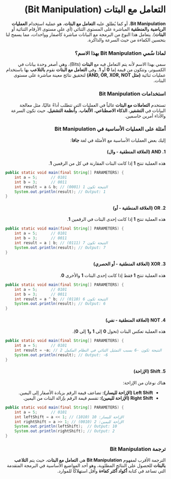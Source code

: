 <div dir="rtl">

# التعامل مع البتات (Bit Manipulation)

**Bit Manipulation**، أو كما يُطلق عليه **التعامل مع البتات**، هو عملية استخدام **العمليات الرياضية** و**المنطقية** المباشرة على المستوى الثنائي (أي على مستوى الأرقام الثنائية أو **البتات**). يتعامل هذا النوع من البرمجة مع البيانات مباشرة كأصفار وواحدات، مما يسمح لنا بتحسين الكفاءة من حيث السرعة والذاكرة.

### لماذا سُمي Bit Manipulation بهذا الاسم؟

سمي بهذا الاسم لأنه يتم التعامل فيه مع **البتات** (Bits)، وهي أصغر وحدة بيانات في الكمبيوتر، وتتكون من قيمة إما **0** أو **1**. وفي **التعامل مع البتات** نقوم **بالتلاعب** بها باستخدام عمليات ثنائية **(مثل AND, OR, XOR, NOT)** لتحقيق نتائج معينة مباشرة على مستوى البتات.

### استخدامات Bit Manipulation

تستخدم **التعاملات مع البتات** غالباً في العمليات التي تتطلب أداءً عاليًا، مثل معالجة البيانات في **التشفير**، **الذكاء الاصطناعي**، **الألعاب**، و**أنظمة التشغيل**، حيث تكون السرعة والأداء أمرين حاسمين.

### أمثلة على العمليات الأساسية في Bit Manipulation

إليك بعض العمليات الأساسية مع الأمثلة في لغة **جافا**:

#### 1. AND (العلاقة المنطقية - وال)

هذه العملية تنتج **1** إذا كانت البتات المقارنة في كل من الرقمين **1**.

<div dir="ltr">

```java
public static void main(final String[] PARAMETERS) {
    int a = 5;      // 0101
    int b = 3;      // 0011
    int result = a & b; // النتيجة تكون 1 (0001)
    System.out.println(result); // Output: 1
}
```

</div>

#### 2. OR (العلاقة المنطقية - أو)

هذه العملية تنتج **1** إذا كانت إحدى البتات في الرقمين **1**.

<div dir="ltr">

```java
public static void main(final String[] PARAMETERS) {
    int a = 5;      // 0101
    int b = 3;      // 0011
    int result = a | b; // النتيجة تكون 7 (0111)
    System.out.println(result); // Output: 7
}
```

</div>

#### 3. XOR (العلاقة المنطقية - أو الحصري)

هذه العملية تنتج **1** فقط إذا كانت إحدى البتات **1** والأخرى **0**.

<div dir="ltr">

```java
public static void main(final String[] PARAMETERS) {
    int a = 5;      // 0101
    int b = 3;      // 0011
    int result = a ^ b; // النتيجة تكون 6 (0110)
    System.out.println(result); // Output: 6
}
```

</div>

#### 4. NOT (العلاقة المنطقية - نفي)

هذه العملية تعكس البتات (تحول **0** إلى **1** و**1** إلى **0**).

<div dir="ltr">

```java
public static void main(final String[] PARAMETERS) {
    int a = 5;      // 0101
    int result = ~a; // النتيجة تكون -6 بسبب التمثيل الثنائي في النظام المكمل 2
    System.out.println(result); // Output: -6
}
```

</div>

#### 5. Shift (الإزاحة)

هناك نوعان من الإزاحة:

- **Left Shift (الإزاحة لليسار):** تضاعف قيمة الرقم بزيادة الأصفار إلى اليمين.
- **Right Shift (الإزاحة لليمين):** تقسم قيمة الرقم بإزالة البتات من اليمين.

<div dir="ltr">

```java
public static void main(final String[] PARAMETERS) {
    int a = 5;      // 0101
    int leftShift = a << 1; // الإزاحة لليسار: 10 (1010)
    int rightShift = a >> 1; // الإزاحة لليمين: 2 (0010)
    System.out.println(leftShift);  // Output: 10
    System.out.println(rightShift); // Output: 2
}
```

</div>

### ترجمة Bit Manipulation

الترجمة الأقرب لمفهوم **Bit Manipulation** هي **التعامل مع البتات**، حيث يتم **التلاعب بالبتات** للحصول على النتائج المطلوبة، وهو أحد المواضيع الأساسية في البرمجة المتقدمة التي تساعد في كتابة **أكواد أكثر كفاءة** وأقل استهلاكًا للموارد.

</div>